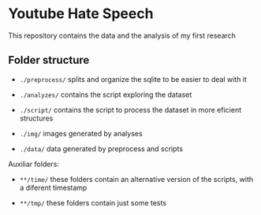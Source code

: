 # Youtube Hate Speech

This repository contains the data and the analysis of my first research


## Folder structure

- `./preprocess/` splits and organize the sqlite to be easier to deal with it

- `./analyzes/` contains the script exploring the dataset

- `./script/` contains the script to process the dataset in more eficient structures

- `./img/` images generated by analyses

- `./data/` data generated by preprocess and scripts

Auxiliar folders:

- `**/time/` these folders contain an alternative version of the scripts, with a diferent timestamp

- `**/tmp/` these folders contain just some tests
